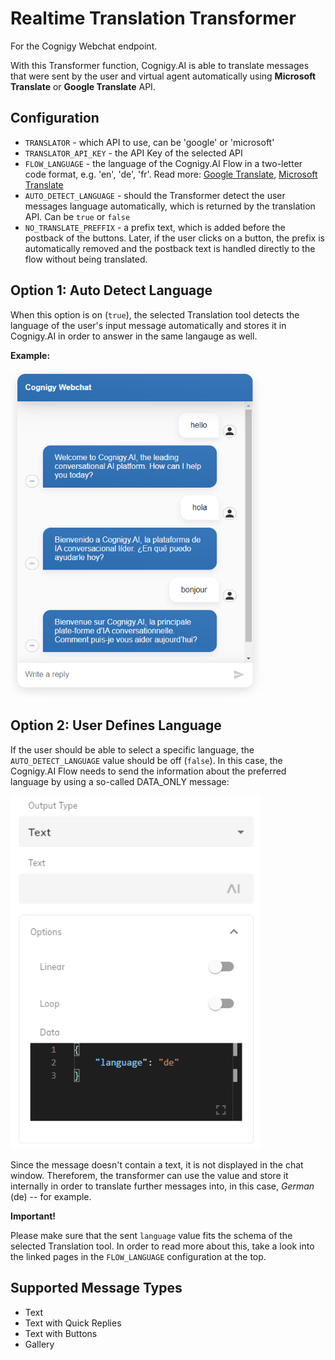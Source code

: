 # Realtime Translation Transformer
For the Cognigy Webchat endpoint.

With this Transformer function, Cognigy.AI is able to translate messages that were sent by the user and virtual agent automatically using **Microsoft Translate** or **Google Translate** API.

## Configuration

- `TRANSLATOR` - which API to use, can be 'google' or 'microsoft'
- `TRANSLATOR_API_KEY` - the API Key of the selected API
- `FLOW_LANGUAGE` - the language of the Cognigy.AI Flow in a two-letter code format, e.g. 'en', 'de', 'fr'. Read more: [Google Translate](https://cloud.google.com/translate/docs/languages), [Microsoft Translate](https://docs.microsoft.com/en-us/azure/cognitive-services/translator/language-support)
- `AUTO_DETECT_LANGUAGE` - should the Transformer detect the user messages language automatically, which is returned by the translation API. Can be  `true` or `false`
- `NO_TRANSLATE_PREFFIX` - a prefix text, which is added before the postback of the buttons. Later, if the user clicks on a button, the prefix is automatically removed and the postback text is handled directly to the flow without being translated.

## Option 1: Auto Detect Language

When this option is on (`true`), the selected Translation tool detects the language of the user's input message automatically and stores it in Cognigy.AI in order to answer in the same langauge as well.

**Example:**

<img src="./docs/autoDetectLanguageExample.PNG" width="400">

## Option 2: User Defines Language

If the user should be able to select a specific language, the `AUTO_DETECT_LANGUAGE` value should be off (`false`). In this case, the Cognigy.AI Flow needs to send the information about the preferred language by using a so-called DATA_ONLY message:

<img src="./docs/userDefinesLanguageExample.PNG" width="400">

Since the message doesn't contain a text, it is not displayed in the chat window. Thereforem, the transformer can use the value and store it internally in order to translate further messages into, in this case, *German* (de) -- for example.

**Important!**

Please make sure that the sent `language` value fits the schema of the selected Translation tool. In order to read more about this, take a look into the linked pages in the `FLOW_LANGUAGE` configuration at the top.

## Supported Message Types

- Text
- Text with Quick Replies
- Text with Buttons
- Gallery